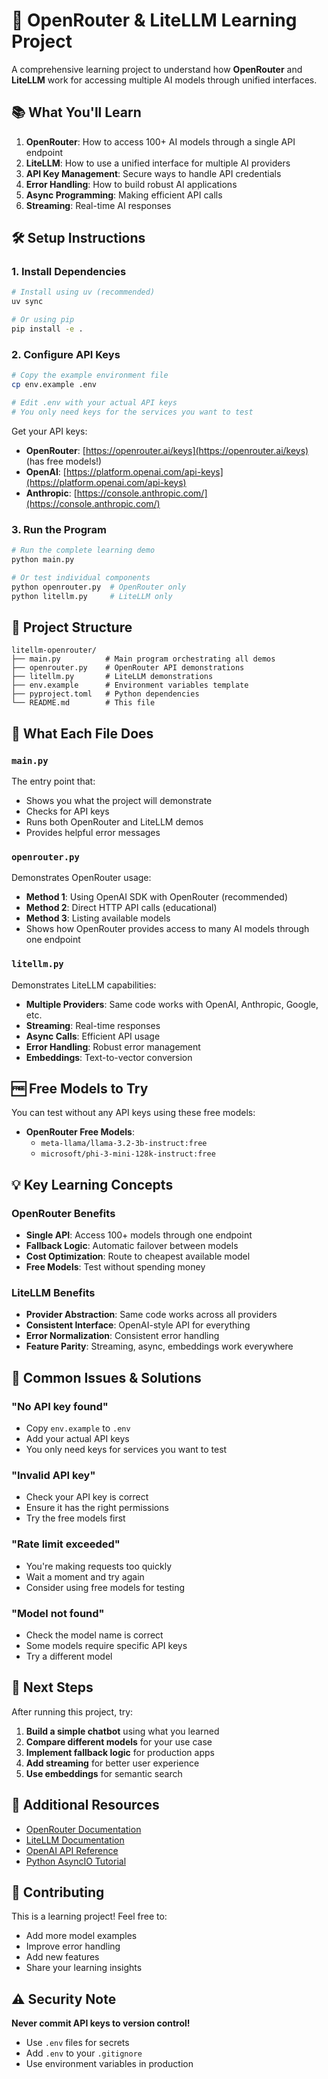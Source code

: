 # 🚀 OpenRouter & LiteLLM Learning Project

A comprehensive learning project to understand how **OpenRouter** and **LiteLLM** work for accessing multiple AI models through unified interfaces.

## 📚 What You'll Learn

1. **OpenRouter**: How to access 100+ AI models through a single API endpoint
2. **LiteLLM**: How to use a unified interface for multiple AI providers
3. **API Key Management**: Secure ways to handle API credentials
4. **Error Handling**: How to build robust AI applications
5. **Async Programming**: Making efficient API calls
6. **Streaming**: Real-time AI responses

## 🛠️ Setup Instructions

### 1. Install Dependencies

```bash
# Install using uv (recommended)
uv sync

# Or using pip
pip install -e .
```

### 2. Configure API Keys

```bash
# Copy the example environment file
cp env.example .env

# Edit .env with your actual API keys
# You only need keys for the services you want to test
```

Get your API keys:
- **OpenRouter**: [https://openrouter.ai/keys](https://openrouter.ai/keys) (has free models!)
- **OpenAI**: [https://platform.openai.com/api-keys](https://platform.openai.com/api-keys)
- **Anthropic**: [https://console.anthropic.com/](https://console.anthropic.com/)

### 3. Run the Program

```bash
# Run the complete learning demo
python main.py

# Or test individual components
python openrouter.py  # OpenRouter only
python litellm.py     # LiteLLM only
```

## 📁 Project Structure

```
litellm-openrouter/
├── main.py          # Main program orchestrating all demos
├── openrouter.py    # OpenRouter API demonstrations
├── litellm.py       # LiteLLM demonstrations  
├── env.example      # Environment variables template
├── pyproject.toml   # Python dependencies
└── README.md        # This file
```

## 🎯 What Each File Does

### `main.py`
The entry point that:
- Shows you what the project will demonstrate
- Checks for API keys
- Runs both OpenRouter and LiteLLM demos
- Provides helpful error messages

### `openrouter.py`
Demonstrates OpenRouter usage:
- **Method 1**: Using OpenAI SDK with OpenRouter (recommended)
- **Method 2**: Direct HTTP API calls (educational)
- **Method 3**: Listing available models
- Shows how OpenRouter provides access to many AI models through one endpoint

### `litellm.py`
Demonstrates LiteLLM capabilities:
- **Multiple Providers**: Same code works with OpenAI, Anthropic, Google, etc.
- **Streaming**: Real-time responses
- **Async Calls**: Efficient API usage
- **Error Handling**: Robust error management
- **Embeddings**: Text-to-vector conversion

## 🆓 Free Models to Try

You can test without any API keys using these free models:

- **OpenRouter Free Models**:
  - `meta-llama/llama-3.2-3b-instruct:free`
  - `microsoft/phi-3-mini-128k-instruct:free`

## 💡 Key Learning Concepts

### OpenRouter Benefits
- **Single API**: Access 100+ models through one endpoint
- **Fallback Logic**: Automatic failover between models
- **Cost Optimization**: Route to cheapest available model
- **Free Models**: Test without spending money

### LiteLLM Benefits
- **Provider Abstraction**: Same code works across all providers
- **Consistent Interface**: OpenAI-style API for everything
- **Error Normalization**: Consistent error handling
- **Feature Parity**: Streaming, async, embeddings work everywhere

## 🔧 Common Issues & Solutions

### "No API key found"
- Copy `env.example` to `.env`
- Add your actual API keys
- You only need keys for services you want to test

### "Invalid API key"
- Check your API key is correct
- Ensure it has the right permissions
- Try the free models first

### "Rate limit exceeded"
- You're making requests too quickly
- Wait a moment and try again
- Consider using free models for testing

### "Model not found"
- Check the model name is correct
- Some models require specific API keys
- Try a different model

## 🚀 Next Steps

After running this project, try:

1. **Build a simple chatbot** using what you learned
2. **Compare different models** for your use case
3. **Implement fallback logic** for production apps
4. **Add streaming** for better user experience
5. **Use embeddings** for semantic search

## 📖 Additional Resources

- [OpenRouter Documentation](https://openrouter.ai/docs)
- [LiteLLM Documentation](https://docs.litellm.ai/)
- [OpenAI API Reference](https://platform.openai.com/docs/api-reference)
- [Python AsyncIO Tutorial](https://docs.python.org/3/library/asyncio.html)

## 🤝 Contributing

This is a learning project! Feel free to:
- Add more model examples
- Improve error handling
- Add new features
- Share your learning insights

## ⚠️ Security Note

**Never commit API keys to version control!**
- Use `.env` files for secrets
- Add `.env` to your `.gitignore`
- Use environment variables in production
